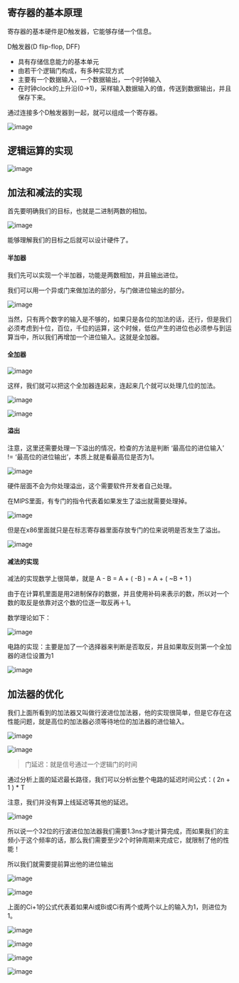 ## 寄存器的基本原理

寄存器的基本硬件是D触发器，它能够存储一个信息。

D触发器(D flip-flop, DFF)

- 具有存储信息能力的基本单元
- 由若干个逻辑门构成，有多种实现方式
- 主要有一个数据输入，一个数据输出，一个时钟输入
- 在时钟clock的上升沿(0->1)，采样输入数据输入的值，传送到数据输出，并且保存下来。

通过连接多个D触发器到一起，就可以组成一个寄存器。

![image](https://wx2.sinaimg.cn/large/005wgNfbgy1g003h5oyp4j30u20gggsu.jpg)



## 逻辑运算的实现

![image](https://ws1.sinaimg.cn/large/005wgNfbgy1g003j7ebr2j30v20gi7dh.jpg)



## 加法和减法的实现

首先要明确我们的目标，也就是二进制两数的相加。

![image](https://wx3.sinaimg.cn/large/005wgNfbgy1g003xqb1esj30tw0g2gqy.jpg)

能够理解我们的目标之后就可以设计硬件了。

#### 半加器

我们先可以实现一个半加器，功能是两数相加，并且输出进位。

我们可以用一个异或门来做加法的部分，与门做进位输出的部分。

![image](https://wx1.sinaimg.cn/large/005wgNfbgy1g0045mlfk3j30tm0frwjo.jpg)

当然，只有两个数字的输入是不够的，如果只是各位的加法的话，还行，但是我们必须考虑到十位，百位，千位的运算，这个时候，低位产生的进位也必须参与到运算当中，所以我们再增加一个进位输入。这就是全加器。

#### 全加器

![image](https://ws1.sinaimg.cn/large/005wgNfbgy1g004bm02coj31eq0rmndq.jpg)

这样，我们就可以把这个全加器连起来，连起来几个就可以处理几位的加法。

![image](https://ws1.sinaimg.cn/large/005wgNfbgy1g004iredtuj30tt0fw7ag.jpg)

![image](https://ws1.sinaimg.cn/large/005wgNfbgy1g004jxyaluj30v90giwlv.jpg)

#### 溢出

注意，这里还需要处理一下溢出的情况，检查的方法是判断 ‘最高位的进位输入’  != ‘最高位的进位输出’，本质上就是看最高位是否为1。

![image](https://ws1.sinaimg.cn/large/005wgNfbgy1g00i9lu8mgj31fn0rm7n6.jpg)

硬件层面不会为你处理溢出，这个需要软件开发者自己处理。

在MIPS里面，有专门的指令代表着如果发生了溢出就需要处理掉。

![image](https://wx1.sinaimg.cn/large/005wgNfbgy1g00ie1wclqj318d0mwk5x.jpg)

但是在x86里面就只是在标志寄存器里面存放专门的位来说明是否发生了溢出。

![image](https://wx2.sinaimg.cn/large/005wgNfbgy1g00ifzg5jtj30os0dzdj6.jpg)

#### 减法的实现

减法的实现数学上很简单，就是 A - B = A + ( -B ) = A + ( ~B + 1 )

由于在计算机里面是用2进制保存的数据，并且使用补码来表示的数，所以对一个数的取反是依靠对这个数的位逐一取反再＋1。

数学理论如下：

![image](https://wx1.sinaimg.cn/large/005wgNfbgy1g00ilh3ltqj30t70fmgx8.jpg)

电路的实现：主要是加了一个选择器来判断是否取反，并且如果取反则第一个全加器的进位设置为1

![image](https://wx3.sinaimg.cn/large/005wgNfbgy1g01d6905btj30uw0hotbu.jpg)



## 加法器的优化

我们上面所看到的加法器又叫做行波进位加法器，他的实现很简单，但是它存在这性能问题，就是高位的加法器必须等待地位的加法器的进位输入。

![image](https://ws4.sinaimg.cn/large/005wgNfbgy1g01d6q6h3fj31010jldjv.jpg)

![image](https://wx1.sinaimg.cn/large/005wgNfbgy1g01d7zvxy4j310c0jm79o.jpg)

> 门延迟：就是信号通过一个逻辑门的时间

通过分析上面的延迟最长路径，我们可以分析出整个电路的延迟时间公式：( 2n + 1 ) * T

注意，我们并没有算上线延迟等其他的延迟。

![image](https://ws2.sinaimg.cn/large/005wgNfbgy1g01d8hn5ufj310a0jj7ef.jpg)

所以说一个32位的行波进位加法器我们需要1.3ns才能计算完成，而如果我们的主频小于这个频率的话，那么我们需要至少2个时钟周期来完成它，就限制了他的性能！

所以我们就需要提前算出他的进位输出

![image](https://wx4.sinaimg.cn/large/005wgNfbgy1g01debz0ipj30zo0jtwkg.jpg)

![image](https://wx2.sinaimg.cn/large/005wgNfbgy1g01tnsrr93j30x50igq68.jpg)

上面的Ci+1的公式代表着如果Ai或Bi或Ci有两个或两个以上的输入为1，则进位为1。

![image](https://wx4.sinaimg.cn/large/005wgNfbgy1g01dhm2g4xj30yc0ixdis.jpg)

![image](https://ws4.sinaimg.cn/large/005wgNfbgy1g01disxoadj30zd0jjtem.jpg)

![image](https://wx2.sinaimg.cn/large/005wgNfbgy1g01djb5f84j31020jytfs.jpg)

![image](https://ws2.sinaimg.cn/large/005wgNfbgy1g01dn7lllgj30z80iqgsj.jpg)